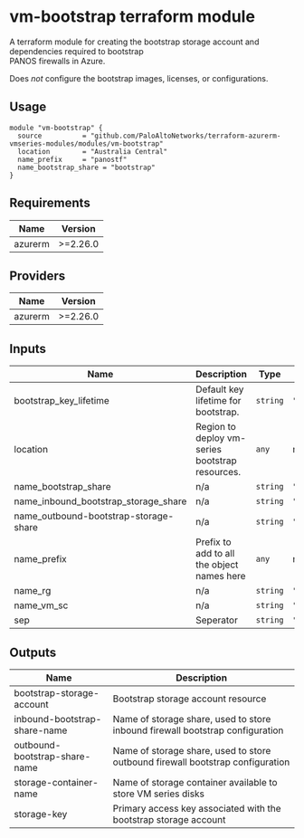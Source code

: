 vm-bootstrap terraform module
===========

A terraform module for creating the bootstrap storage account and dependencies required to bootstrap  
PANOS firewalls in Azure.

Does *not* configure the bootstrap images, licenses, or configurations.

Usage
-----

```hcl
module "vm-bootstrap" {
  source          = "github.com/PaloAltoNetworks/terraform-azurerm-vmseries-modules/modules/vm-bootstrap"
  location        = "Australia Central"
  name_prefix     = "panostf"
  name_bootstrap_share = "bootstrap"
}
```

## Requirements

| Name | Version |
|------|---------|
| azurerm | >=2.26.0 |

## Providers

| Name | Version |
|------|---------|
| azurerm | >=2.26.0 |

## Inputs

| Name | Description | Type | Default | Required |
|------|-------------|------|---------|:--------:|
| bootstrap\_key\_lifetime | Default key lifetime for bootstrap. | `string` | `"8760"` | no |
| location | Region to deploy vm-series bootstrap resources. | `any` | n/a | yes |
| name\_bootstrap\_share | n/a | `string` | `"bootstrap"` | no |
| name\_inbound\_bootstrap\_storage\_share | n/a | `string` | `"ibbootstrapshare"` | no |
| name\_outbound-bootstrap-storage-share | n/a | `string` | `"obbootstrapshare"` | no |
| name\_prefix | Prefix to add to all the object names here | `any` | n/a | yes |
| name\_rg | n/a | `string` | `"rg-bootstrap"` | no |
| name\_vm\_sc | n/a | `string` | `"vm-container"` | no |
| sep | Seperator | `string` | `"-"` | no |

## Outputs

| Name | Description |
|------|-------------|
| bootstrap-storage-account | Bootstrap storage account resource |
| inbound-bootstrap-share-name | Name of storage share, used to store inbound firewall bootstrap configuration |
| outbound-bootstrap-share-name | Name of storage share, used to store outbound firewall bootstrap configuration |
| storage-container-name | Name of storage container available to store VM series disks |
| storage-key | Primary access key associated with the bootstrap storage account |

